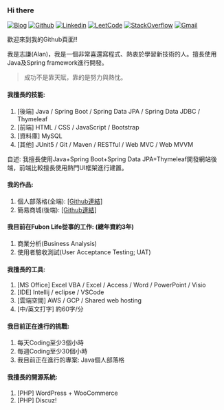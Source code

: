 ### Hi there

[![Blog](https://img.shields.io/badge/-Blog-blueviolet?style=flat&logo=WordPress&logoColor=white)](https://twcch.github.io/)
[![Github](https://img.shields.io/badge/-Github-000?style=flat&logo=Github&logoColor=white)](https://github.com/twcch)
[![Linkedin](https://img.shields.io/badge/-LinkedIn-blue?style=flat&logo=Linkedin&logoColor=white)](https://www.linkedin.com/in/twcch/)
[![LeetCode](https://img.shields.io/badge/-LeetCode-yellow?style=flat&logo=LeetCode&logoColor=white)](https://leetcode.com/twcch1218/)
[![StackOverflow](https://img.shields.io/badge/-StackOverflow-orange?style=flat&logo=StackOverflow&logoColor=white)](https://stackoverflow.com/users/20167143/twcch1218)
[![Gmail](https://img.shields.io/badge/-Gmail-c14438?style=flat&logo=Gmail&logoColor=white)](mailto:twcch1218@gmail.com)

歡迎來到我的Github頁面!!

我是志謙(Alan)，我是一個非常喜還寫程式、熱衷於學習新技術的人。擅長使用Java及Spring framework進行開發。

 > 成功不是靠天賦，靠的是努力與熱忱。

#### 我擅長的技能:

1. [後端] Java / Spring Boot / Spring Data JPA / Spring Data JDBC / Thymeleaf
2. [前端] HTML / CSS / JavaScript / Bootstrap
3. [資料庫] MySQL
4. [其他] JUnit5 / Git / Maven / RESTful / Web MVC / Web MVVM

自述: 我擅長使用Java+Spring Boot+Spring Data JPA+Thymeleaf開發網站後端，前端比較擅長使用熱門UI框架進行建置。

#### 我的作品:

1. 個人部落格(全端): [[Github連結]](https://github.com/twcch/java-web-blog)
2. 簡易商城(後端): [[Github連結]](https://github.com/twcch/java-web-shop-backend)

#### 我目前在Fubon Life從事的工作: (總年資約3年)

1. 商業分析(Business Analysis)
2. 使用者驗收測試(User Acceptance Testing; UAT)

#### 我擅長的工具:

1. [MS Office] Excel VBA / Excel / Access / Word / PowerPoint / Visio
2. [IDE] Intellij / eclipse / VSCode
3. [雲端空間] AWS / GCP / Shared web hosting
4. [中/英文打字] 約60字/分

#### 我目前正在進行的挑戰:

1. 每天Coding至少3個小時
2. 每週Coding至少30個小時
3. 我目前正在進行的專案: Java個人部落格

#### 我擅長的開源系統:

1. [PHP] WordPress + WooCommerce
2. [PHP] Discuz!

